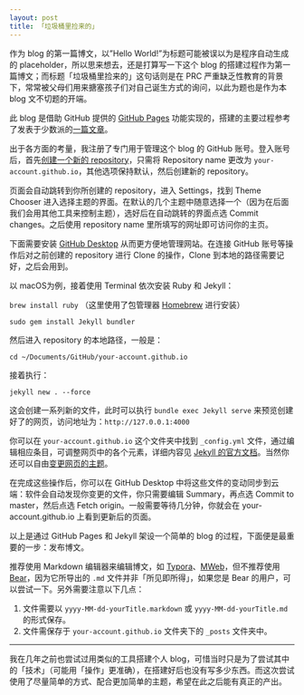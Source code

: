 ```yaml
---
layout: post
title: 「垃圾桶里捡来的」
---
```




作为 blog 的第一篇博文，以”Hello World!”为标题可能被误以为是程序自动生成的 placeholder，所以思来想去，还是打算写一下这个 blog 的搭建过程作为第一篇博文；而标题「垃圾桶里捡来的」这句话则是在 PRC 严重缺乏性教育的背景下，常常被父母们用来搪塞孩子们对自己诞生方式的询问，以此为题也是作为本 blog 文不切题的开端。

此 blog 是借助 GitHub 提供的 [GitHub Pages](https://pages.github.com/) 功能实现的，搭建的主要过程参考了发表于少数派的[一篇文章](https://sspai.com/post/54608)。

出于各方面的考量，我注册了专门用于管理这个 blog 的 GitHub 账号。登入账号后，首先[创建一个新的 repository](https://docs.github.com/en/github/creating-cloning-and-archiving-repositories/creating-a-new-repository)，只需将 Repository name 更改为 `your-account.github.io`，其他选项保持默认，然后创建新的 repository。

页面会自动跳转到你所创建的 repository，进入 Settings，找到 Theme Chooser 进入选择主题的界面。在默认的几个主题中随意选择一个（因为在后面我们会用其他工具来控制主题），选好后在自动跳转的界面点选 Commit changes。之后使用 repository name 里所填写的网址即可访问你的主页。

下面需要安装 [GitHub Desktop](https://desktop.github.com/) 从而更方便地管理网站。在连接 GitHub 账号等操作后对之前创建的 repository 进行 Clone 的操作，Clone 到本地的路径需要记好，之后会用到。

以 macOS为例，接着使用 Terminal 依次安装 Ruby 和 Jekyll：

`brew install ruby` （这里使用了包管理器 [Homebrew](https://brew.sh/) 进行安装）

`sudo gem install Jekyll bundler`

然后进入 repository 的本地路径，一般是：

`cd ~/Documents/GitHub/your-account.github.io`

接着执行：

`jekyll new . --force` 

这会创建一系列新的文件，此时可以执行 `bundle exec Jekyll serve` 来预览创建好了的网页，访问地址为：`http://127.0.0.1:4000`

你可以在 `your-account.github.io` 这个文件夹中找到 `_config.yml` 文件，通过编辑相应条目，可调整网页中的各个元素，详细内容见 [Jekyll 的官方文档](https://jekyllrb.com/docs/configuration/)。当然你还可以自由[变更网页的主题](https://jekyllrb.com/docs/themes/)。

在完成这些操作后，你可以在 GitHub Desktop 中将这些文件的变动同步到云端：软件会自动发现你变更的文件，你只需要编辑 Summary，再点选 Commit to master，然后点选 Fetch origin。一般需要等待几分钟，你就会在 your-account.github.io 上看到更新后的页面。

以上是通过 GitHub Pages 和 Jekyll 架设一个简单的 blog 的过程，下面便是最重要的一步：发布博文。

推荐使用 Markdown 编辑器来编辑博文，如 [Typora](https://typora.io/)、[MWeb](https://www.mweb.im/)，但不推荐使用 [Bear](https://bear.app)，因为它所导出的 `.md` 文件并非「所见即所得」，如果您是 Bear 的用户，可以尝试一下。另外需要注意以下几点：

1. 文件需要以 `yyyy-MM-dd-yourTitle.markdown` 或 `yyyy-MM-dd-yourTitle.md` 的形式保存。
2. 文件需保存于 `your-account.github.io` 文件夹下的 `_posts` 文件夹中。

- - - -



我在几年之前也尝试过用类似的工具搭建个人 blog，可惜当时只是为了尝试其中的「技术」（可能用「操作」更准确），在搭建好后也没有写多少东西。而这次尝试使用了尽量简单的方式、配合更加简单的主题，希望在此之后能有真正的产出。

